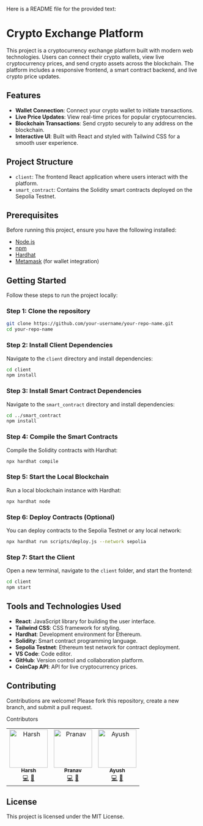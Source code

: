 Here is a README file for the provided text:

# Crypto Exchange Platform

This project is a cryptocurrency exchange platform built with modern web technologies. Users can connect their crypto wallets, view live cryptocurrency prices, and send crypto assets across the blockchain. The platform includes a responsive frontend, a smart contract backend, and live crypto price updates.

## Features

- **Wallet Connection**: Connect your crypto wallet to initiate transactions.
- **Live Price Updates**: View real-time prices for popular cryptocurrencies.
- **Blockchain Transactions**: Send crypto securely to any address on the blockchain.
- **Interactive UI**: Built with React and styled with Tailwind CSS for a smooth user experience.

## Project Structure

- `client`: The frontend React application where users interact with the platform.
- `smart_contract`: Contains the Solidity smart contracts deployed on the Sepolia Testnet.

## Prerequisites

Before running this project, ensure you have the following installed:

- [Node.js](https://nodejs.org/)
- [npm](https://www.npmjs.com/)
- [Hardhat](https://hardhat.org/)
- [Metamask](https://metamask.io/) (for wallet integration)

## Getting Started

Follow these steps to run the project locally:

### Step 1: Clone the repository

```bash
git clone https://github.com/your-username/your-repo-name.git
cd your-repo-name
```

### Step 2: Install Client Dependencies

Navigate to the `client` directory and install dependencies:

```bash
cd client
npm install
```

### Step 3: Install Smart Contract Dependencies

Navigate to the `smart_contract` directory and install dependencies:

```bash
cd ../smart_contract
npm install
```

### Step 4: Compile the Smart Contracts

Compile the Solidity contracts with Hardhat:

```bash
npx hardhat compile
```

### Step 5: Start the Local Blockchain

Run a local blockchain instance with Hardhat:

```bash
npx hardhat node
```

### Step 6: Deploy Contracts (Optional)

You can deploy contracts to the Sepolia Testnet or any local network:

```bash
npx hardhat run scripts/deploy.js --network sepolia
```

### Step 7: Start the Client

Open a new terminal, navigate to the `client` folder, and start the frontend:

```bash
cd client
npm start
```

## Tools and Technologies Used

- **React**: JavaScript library for building the user interface.
- **Tailwind CSS**: CSS framework for styling.
- **Hardhat**: Development environment for Ethereum.
- **Solidity**: Smart contract programming language.
- **Sepolia Testnet**: Ethereum test network for contract deployment.
- **VS Code**: Code editor.
- **GitHub**: Version control and collaboration platform.
- **CoinCap API**: API for live cryptocurrency prices.

## Contributing

Contributions are welcome! Please fork this repository, create a new branch, and submit a pull request.

Contributors
<table>
  <tr>
    <td align="center">
      <a href="https://github.com/Harsh5442">
        <img src="https://avatars.githubusercontent.com/u/76982505?v=4" width="100px;" alt="Harsh"/>
        <br />
        <sub><b>Harsh</b></sub>
      </a>
      <br />
      <a href="https://github.com/Harsh5442" title="Code">💻</a>
      <a href="https://www.linkedin.com/in/harsh5442/" title="LinkedIn">🔗</a>
    </td>
    <td align="center">
      <a href="https://github.com/pranav030203">
        <img src="https://avatars.githubusercontent.com/u/80613469?v=4" width="100px;" alt="Pranav"/>
        <br />
        <sub><b>Pranav</b></sub>
      </a>
      <br />
      <a href="https://github.com/pranav030203" title="Code">💻</a>
      <a href="https://www.linkedin.com/in/pranav-phadatare-07aa53239/" title="LinkedIn">🔗</a>
    </td>
    <td align="center">
      <a href="https://github.com/Ayush2948">
        <img src="https://avatars.githubusercontent.com/u/78246711?v=4" width="100px;" alt="Ayush"/>
        <br />
        <sub><b>Ayush</b></sub>
      </a>
      <br />
      <a href="https://github.com/Ayush2948" title="Code">💻</a>
      <a href="https://www.linkedin.com/in/ayushp2948/" title="LinkedIn">🔗</a>
    </td>
  </tr>
</table>

## License

This project is licensed under the MIT License.
